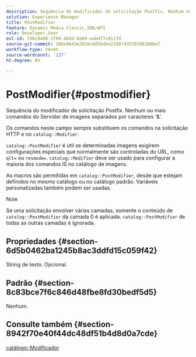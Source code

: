 ```yaml
---
description: Sequência do modificador de solicitação Postfix. Nenhum ou mais comandos do Servidor de imagens separados por caracteres '&'.
solution: Experience Manager
title: PostModifier
feature: Dynamic Media Classic,SDK/API
role: Developer,User
exl-id: 7d6c9408-1f09-464d-8a69-eabdf7c0117d
source-git-commit: 206e4643e3926cb85b4be2189743578f88180be7
workflow-type: tm+mt
source-wordcount: '127'
ht-degree: 0%

---
```


# PostModifier{#postmodifier}

Sequência do modificador de solicitação Postfix. Nenhum ou mais comandos do Servidor de imagens separados por caracteres &#39;&amp;&#39;.

Os comandos neste campo sempre substituem os comandos na solicitação HTTP e no `catalog::Modifier`.

`catalog::PostModifier` é útil se determinadas imagens exigirem configurações especiais que normalmente são controladas do URL, como `qlt=` ou `resmode=`. `catalog::Modifier` deve ser usado para configurar a maioria dos comandos IS no catálogo de imagens.

As macros são permitidas em `catalog::PostModifier`, desde que estejam definidos no mesmo catálogo ou no catálogo padrão. Variáveis personalizadas também podem ser usadas.

>[!NOTE]
>
>Se uma solicitação envolver várias camadas, somente o conteúdo de `catalog::PostModifier` da camada 0 é aplicada. `catalog::PostModifier` de todas as outras camadas é ignorada.

## Propriedades {#section-6d5b0462ba1245b8ac3ddfd15c059f42}

String de texto. Opcional.

## Padrão {#section-8c83bce7f6c846d48fbe8fd30bedf5d5}

Nenhum.

## Consulte também {#section-8942f70e40f44dc48df51b4d8d0a7cde}

[catálogo::Modificador](../../../../../../is-api/image-catalog/image-serving-api-ref/c-image-catalog-reference/c-image-svg-data-reference/c-image-data-reference/r-modifier-cat.md#reference-d2c6884b3a2248fab81a112d27969834)
